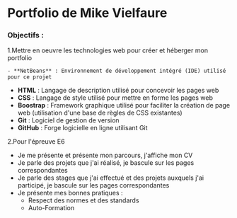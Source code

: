 # Portfolio de Mike Vielfaure

### Objectifs :

1.Mettre en oeuvre les technologies web pour créer et héberger mon portfolio

    - **NetBeans** : Environnement de développement intégré (IDE) utilisé pour ce projet
- **HTML** : Langage de description utilisé pour concevoir les pages web
- **CSS** : Langage de style utilisé pour mettre en forme les pages web
- **Boostrap** : Framework graphique utilisé pour faciliter la création de page web (utilisation d'une base de règles de CSS existantes)
- **Git** : Logiciel de gestion de version
- **GitHub** : Forge logicielle en ligne utilisant Git
    <br>
  
2.Pour l'épreuve E6

 - Je me présente et présente mon parcours, j'affiche mon CV
 - Je parle des projets que j'ai réalisé, je bascule sur les pages correspondantes
 - Je parle des stages que j'ai effectué et des projets auxquels j'ai participé, je bascule sur les pages correspondantes
 - Je présente mes bonnes pratiques :
   - Respect des normes et des standards
   - Auto-Formation

